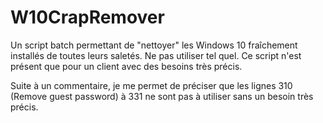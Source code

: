 # W10CrapRemover
Un script batch permettant de "nettoyer" les Windows 10 fraîchement installés de toutes leurs saletés.
Ne pas utiliser tel quel. Ce script n'est présent que pour un client avec des besoins très précis.

Suite à un commentaire, je me permet de préciser que les lignes 310 (Remove guest password) à 331 ne sont pas à utiliser sans un besoin très précis.
